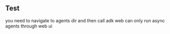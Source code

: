 ## Test

you need to navigate to agents dir and then call adk web
can only run async agents through web ui


